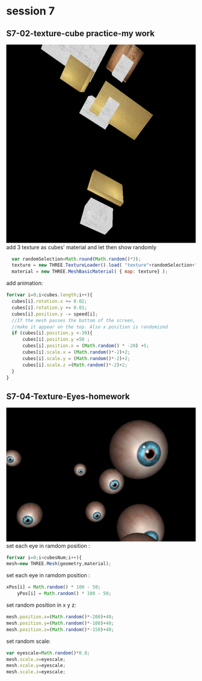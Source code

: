 # session 7
## S7-02-texture-cube practice-my work
![702](https://github.com/whatchamacallit233/CreativeCoding--Xiaowei-JI/blob/master/Digital%20Nature-Final%20Assignment/texture/702.png)
add 3 texture as cubes' material and let then show randomly

```javascript
  var randomSelection=Math.round(Math.random()*3);
  texture = new THREE.TextureLoader().load( "texture"+randomSelection+".jpg" );
  material = new THREE.MeshBasicMaterial( { map: texture} );
```


  add animation:
  ```javascript
  for(var i=0;i<cubes.length;i++){
  	cubes[i].rotation.x += 0.02;
  	cubes[i].rotation.y += 0.01;
  	cubes[i].position.y -= speed[i];
  	//If the mesh passes the bottom of the screen,
  	//make it appear on the top. Also x position is randomized
  	if (cubes[i].position.y <-30){
  		cubes[i].position.y =50 ;
  		cubes[i].position.x = (Math.random() * -20) +5;
  		cubes[i].scale.x = (Math.random()*-2)+2;
  		cubes[i].scale.y = (Math.random()*-2)+2;
  		cubes[i].scale.z =(Math.random()*-2)+2;
  	}
  }
```
## S7-04-Texture-Eyes-homework
![704](https://github.com/whatchamacallit233/CreativeCoding--Xiaowei-JI/blob/master/Digital%20Nature-Final%20Assignment/texture/704.png)
set each eye in ramdom position :
```javascript
for(var i=0;i<cubesNum;i++){
mesh=new THREE.Mesh(geometry,material);
```
set each eye in ramdom position :
```javascript
xPos[i] = Math.random() * 100 - 50;
	yPos[i] = Math.random() * 100 - 50;
```
set random position in x y z:
```javascript
mesh.position.x=(Math.random()*-200)+40;
mesh.position.y=(Math.random()*-100)+40;
mesh.position.z=(Math.random()*-150)+40;
```
set random scale:
```javascript
var eyescale=Math.random()*0.8;
mesh.scale.x=eyescale;
mesh.scale.y=eyescale;
mesh.scale.z=eyescale;
```
